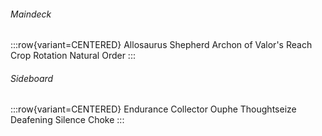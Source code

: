 ###### Maindeck

:::row{variant=CENTERED}
Allosaurus Shepherd
Archon of Valor's Reach
Crop Rotation
Natural Order
:::

###### Sideboard

:::row{variant=CENTERED}
Endurance
Collector Ouphe
Thoughtseize
Deafening Silence
Choke
:::
